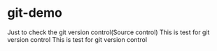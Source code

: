 # git-demo
Just to check the git version control(Source control)
This is test for git version control
This is test for git version control
